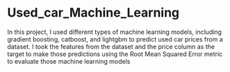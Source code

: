 # Used_car_Machine_Learning
In this project, I used different types of machine learning models, including gradient boosting, catboost, and lightgbm to predict used car prices from a dataset. I took the features from the dataset and the price column as the target to make those predictions using the Root Mean Squared Error metric to evaluate those machine learning models
